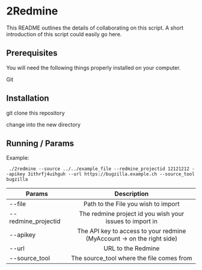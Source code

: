 # 2Redmine

This README outlines the details of collaborating on this script. A short introduction of this script could easily go here.

## Prerequisites

You will need the following things properly installed on your computer.

Git

## Installation

git clone <repository-url> this repository

change into the new directory

## Running / Params

Example:

```
 ./2redmine --source ../../example_file --redmine_projectid 12121212 --apikey 3ithrfj4uihguh --url https://bugzilla.example.ch --source_tool bugzilla
```

| Params | Description           |
| ------------------------------- |:-------------:|
| --file     | Path to the File you wish to import |
| --redmine_projectid     | The redmine project id you wish your issues to import in      |
| --apikey | The API key to access to your redmine (MyAccount -> on the right side)      |
| --url | URL to the Redmine  |
| --source_tool | The source_tool where the file comes from      |
